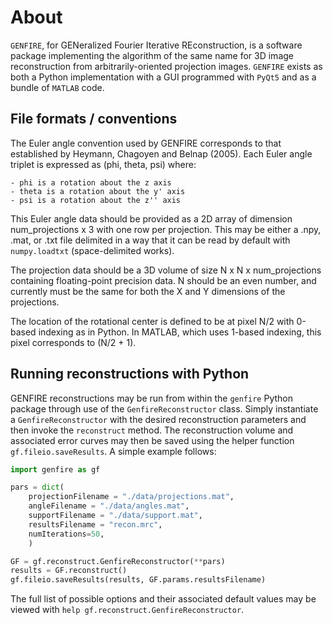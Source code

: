 # About
`GENFIRE`, for GENeralized Fourier Iterative REconstruction, is a software package implementing the algorithm of the same name for 3D image reconstruction from arbitrarily-oriented projection images. `GENFIRE` exists as both a Python implementation with a GUI programmed with `PyQt5` and as a bundle of `MATLAB` code.

## File formats / conventions

The Euler angle convention used by GENFIRE corresponds to that established by Heymann, Chagoyen and Belnap (2005). Each Euler angle triplet is expressed as (phi, theta, psi) where:

	- phi is a rotation about the z axis
	- theta is a rotation about the y' axis
	- psi is a rotation about the z'' axis

This Euler angle data should be provided as a 2D array of dimension num_projections x 3 with one row per projection. This may be either a .npy, .mat, or .txt file delimited in a way that it can be read by default with `numpy.loadtxt` (space-delimited works).

The projection data should be a 3D volume of size N x N x num_projections containing floating-point precision data. N should be an even number, and currently must be the same for both the X and Y dimensions of the projections.

The location of the rotational center is defined to be at pixel N/2 with 0-based indexing as in Python. In MATLAB, which uses 1-based indexing, this pixel corresponds to (N/2 + 1).

## Running reconstructions with Python

GENFIRE reconstructions may be run from within the `genfire` Python package through use of the `GenfireReconstructor` class. Simply instantiate a `GenfireReconstructor` with the desired reconstruction parameters and then invoke the `reconstruct` method. The reconstruction volume and associated error curves may then be saved using the helper function `gf.fileio.saveResults`. A simple example follows:

~~~ python
import genfire as gf

pars = dict(
	projectionFilename = "./data/projections.mat",
	angleFilename = "./data/angles.mat",
	supportFilename = "./data/support.mat",
	resultsFilename = "recon.mrc",
	numIterations=50,
	)

GF = gf.reconstruct.GenfireReconstructor(**pars)
results = GF.reconstruct()
gf.fileio.saveResults(results, GF.params.resultsFilename)
~~~

The full list of possible options and their associated default values may be viewed with `help gf.reconstruct.GenfireReconstructor`.
